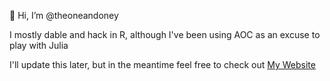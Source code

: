 👋 Hi, I’m @theoneandoney

I mostly dable and hack in R, although I've been using AOC as an excuse to play with Julia

I'll update this later, but in the meantime feel free to check out [My Website](https://www.oney.us/ "Oney")

<!---
theoneandoney/theoneandoney is a ✨ special ✨ repository because its `README.md` (this file) appears on your GitHub profile.
You can click the Preview link to take a look at your changes.
--->
